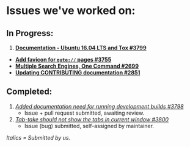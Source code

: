 # Issues we've worked on:

## In Progress:

1. **[Documentation - Ubuntu 16.04 LTS and Tox #3799](https://github.com/qutebrowser/qutebrowser/issues/3799)**
* **[Add favicon for `qute://` pages #3755](https://github.com/qutebrowser/qutebrowser/issues/3755)**
* **[Multiple Search Engines, One Command #2699](https://github.com/qutebrowser/qutebrowser/issues/2699)**
* **[Updating CONTRIBUTING documentation #2851](https://github.com/qutebrowser/qutebrowser/issues/2851)**

## Completed:

1. *[Added documentation need for running development builds #3798](https://github.com/qutebrowser/qutebrowser/pull/3798)*  
     * Issue + pull request submitted, awaiting review.
2. *[Tab-take should not show the tabs in current window #3800](https://github.com/qutebrowser/qutebrowser/issues/3800)*  
    * Issue (bug) submitted, self-assigned by maintainer.


*Italics = Submitted by us.*
